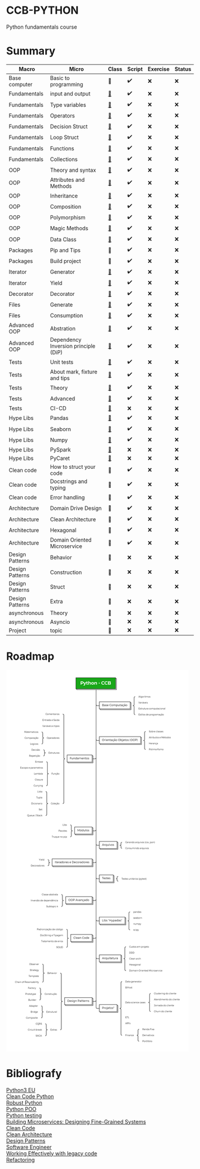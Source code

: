 # CCB-PYTHON
Python fundamentals course

# Summary

| Macro  | Micro | Class  | Script |Exercise |Status |
| ------------- | ------------- |-------------  | ------------- |------------- | ------------- |
|Base computer|Basic to programming|:link:|:heavy_check_mark:|:x:|:x:|
|Fundamentals|input and output|[:link:](https://github.com/Ratarca/CCB-PYTHON/tree/main/src/00_fundamentals)|:heavy_check_mark:|:x:|:x:|
|Fundamentals|Type variables|[:link:](https://github.com/Ratarca/CCB-PYTHON/tree/main/src/00_fundamentals)|:heavy_check_mark:|:x:|:x:|
|Fundamentals|Operators|[:link:](https://github.com/Ratarca/CCB-PYTHON/tree/main/src/00_fundamentals)|:heavy_check_mark:|:x:|:x:|
|Fundamentals|Decision Struct|[:link:](https://github.com/Ratarca/CCB-PYTHON/tree/main/src/00_fundamentals)|:heavy_check_mark:|:x:|:x:|
|Fundamentals|Loop Struct|[:link:](https://github.com/Ratarca/CCB-PYTHON/tree/main/src/00_fundamentals)|:heavy_check_mark:|:x:|:x:|
|Fundamentals|Functions|[:link:](https://github.com/Ratarca/CCB-PYTHON/tree/main/src/00_fundamentals)|:heavy_check_mark:|:x:|:x:|
|Fundamentals|Collections|[:link:](https://github.com/Ratarca/CCB-PYTHON/tree/main/src/00_fundamentals)|:heavy_check_mark:|:x:|:x:|
|OOP|Theory and syntax|[:link:](https://github.com/Ratarca/CCB-PYTHON/tree/main/src/01_oop)|:heavy_check_mark:|:x:|:x:|
|OOP|Attributes and Methods|[:link:](https://github.com/Ratarca/CCB-PYTHON/tree/main/src/01_oop)|:heavy_check_mark:|:x:|:x:|
|OOP|Inheritance|[:link:](https://github.com/Ratarca/CCB-PYTHON/tree/main/src/01_oop)|:heavy_check_mark:|:x:|:x:|
|OOP|Composition|[:link:](https://github.com/Ratarca/CCB-PYTHON/tree/main/src/01_oop)|:heavy_check_mark:|:x:|:x:|
|OOP|Polymorphism|[:link:](https://github.com/Ratarca/CCB-PYTHON/tree/main/src/01_oop)|:heavy_check_mark:|:x:|:x:|
|OOP|Magic Methods|[:link:](https://github.com/Ratarca/CCB-PYTHON/tree/main/src/01_oop)|:heavy_check_mark:|:x:|:x:|
|OOP|Data Class|[:link:](https://github.com/Ratarca/CCB-PYTHON/tree/main/src/01_oop)|:heavy_check_mark:|:x:|:x:|
|Packages|Pip and Tips|:link:|:heavy_check_mark:|:x:|:x:|
|Packages|Build project|:link:|:heavy_check_mark:|:x:|:x:|
|Iterator|Generator|[:link:](https://github.com/Ratarca/CCB-PYTHON/tree/main/src/03_iterator_decorators)|:heavy_check_mark:|:x:|:x:|
|Iterator|Yield|[:link:](https://github.com/Ratarca/CCB-PYTHON/tree/main/src/03_iterator_decorators)|:heavy_check_mark:|:x:|:x:|
|Decorator|Decorator|[:link:](https://github.com/Ratarca/CCB-PYTHON/tree/main/src/03_iterator_decorators)|:heavy_check_mark:|:x:|:x:|
|Files|Generate|[:link:](https://github.com/Ratarca/CCB-PYTHON/tree/main/src/04_files)|:heavy_check_mark:|:x:|:x:|
|Files|Consumption|[:link:](https://github.com/Ratarca/CCB-PYTHON/tree/main/src/04_files)|:heavy_check_mark:|:x:|:x:|
|Advanced OOP|Abstration|[:link:](https://github.com/Ratarca/CCB-PYTHON/tree/main/src/05_advanced_oop)|:heavy_check_mark:|:x:|:x:|
|Advanced OOP|Dependency Inversion principle (DiP)|[:link:](https://github.com/Ratarca/CCB-PYTHON/tree/main/src/05_advanced_oop)|:heavy_check_mark:|:x:|:x:|
|Tests|Unit tests|[:link:](https://github.com/Ratarca/CCB-PYTHON-TDD)|:heavy_check_mark:|:x:|:x:|
|Tests|About mark, fixture and tips|[:link:](https://github.com/Ratarca/CCB-PYTHON-TDD)|:heavy_check_mark:|:x:|:x:|
|Tests|Theory|[:link:](https://github.com/Ratarca/CCB-PYTHON-TDD)|:heavy_check_mark:|:x:|:x:|
|Tests|Advanced|[:link:](https://github.com/Ratarca/CCB-PYTHON-TDD)|:heavy_check_mark:|:x:|:x:|
|Tests|CI-CD|[:link:](https://github.com/Ratarca/CCB-PYTHON-TDD)|:x:|:x:|:x:|
|Hype Libs|Pandas|[:link:](https://github.com/Ratarca/CCB-PYTHON-DS)|:heavy_check_mark:|:x:|:x:|
|Hype Libs|Seaborn|[:link:](https://github.com/Ratarca/CCB-PYTHON-DS)|:heavy_check_mark:|:x:|:x:|
|Hype Libs|Numpy|[:link:](https://github.com/Ratarca/CCB-PYTHON-DS)|:heavy_check_mark:|:x:|:x:|
|Hype Libs|PySpark|[:link:](https://github.com/Ratarca/CCB-PYTHON-DS)|:x:|:x:|:x:|
|Hype Libs|PyCaret|[:link:](https://github.com/Ratarca/CCB-PYTHON-DS)|:x:|:x:|:x:|
|Clean code|How to struct your code|:link:|:heavy_check_mark:|:x:|:x:|
|Clean code|Docstrings and typing|:link:|:heavy_check_mark:|:x:|:x:|
|Clean code|Error handling|:link:|:heavy_check_mark:|:x:|:x:|
|Architecture|Domain Drive Design|:link:|:heavy_check_mark:|:x:|:x:|
|Architecture|Clean Architecture|:link:|:heavy_check_mark:|:x:|:x:|
|Architecture|Hexagonal|:link:|:heavy_check_mark:|:x:|:x:|
|Architecture|Domain Oriented Microservice|:link:|:heavy_check_mark:|:x:|:x:|
|Design Patterns|Behavior|:link:|:x:|:x:|:x:|
|Design Patterns|Construction|:link:|:x:|:x:|:x:|
|Design Patterns|Struct|:link:|:x:|:x:|:x:|
|Design Patterns|Extra|:link:|:x:|:x:|:x:|
|asynchronous|Theory|:link:|:x:|:x:|:x:|
|asynchronous|Asyncio|:link:|:x:|:x:|:x:|
|Project|topic|:link:|:x:|:x:|:x:|

# Roadmap
![Roadmap](roadmap.png)

# Bibliografy
[Python3 EU](https://www.python-course.eu/)<br>
[Clean Code Python](https://www.amazon.com/-/pt/dp/1800560214/ref=sr_1_1?__mk_pt_BR=%C3%85M%C3%85%C5%BD%C3%95%C3%91&dchild=1&keywords=python+clean+code&qid=1633811073&sr=8-1)<br>
[Robust Python](https://www.amazon.com/-/pt/dp/1098100662/ref=sr_1_1?__mk_pt_BR=%C3%85M%C3%85%C5%BD%C3%95%C3%91&dchild=1&keywords=python+robust&qid=1633811090&sr=8-1)<br>
[Python POO](https://www.amazon.com/-/pt/dp/1801077266/ref=sr_1_4?__mk_pt_BR=%C3%85M%C3%85%C5%BD%C3%95%C3%91&dchild=1&keywords=python+robust&qid=1633811090&sr=8-4)<br>
[Python testing](https://www.amazon.com/-/pt/dp/B0773VRHWT/ref=reads_cwrtbar_1/140-3741633-3987024?pd_rd_w=cmaRe&pf_rd_p=0285128d-50e0-4388-acba-48a4a1f64720&pf_rd_r=F91YMDJWB45W13QPXECS&pd_rd_r=8ee64f32-9569-459e-9b73-b40a89a60c0e&pd_rd_wg=jwp8K&pd_rd_i=B0773VRHWT&psc=1)<br>
[Building Microservices: Designing Fine-Grained Systems](https://www.amazon.com/-/pt/dp/1492034029/ref=sr_1_1?__mk_pt_BR=%C3%85M%C3%85%C5%BD%C3%95%C3%91&crid=Y4AZ3F64OOMK&dchild=1&keywords=building+microservices%2C+2nd+edition&qid=1633811677&sprefix=building+microservices%2Caps%2C301&sr=8-1)<br>
[Clean Code](https://www.amazon.com/-/pt/dp/0132350882/ref=sr_1_1?__mk_pt_BR=%C3%85M%C3%85%C5%BD%C3%95%C3%91&dchild=1&keywords=clean+code&qid=1633811147&sr=8-1)<br>
[Clean Architecture](https://www.amazon.com/-/pt/dp/0134494164/ref=sr_1_9?__mk_pt_BR=%C3%85M%C3%85%C5%BD%C3%95%C3%91&dchild=1&keywords=clean+code&qid=1633811147&sr=8-9)<br>
[Design Patterns](https://www.amazon.com/-/pt/dp/0201633612/ref=sxin_9_mbs_w_global_sims?__mk_pt_BR=%C3%85M%C3%85%C5%BD%C3%95%C3%91&cv_ct_cx=clean+code&dchild=1&keywords=clean+code&pd_rd_i=0201633612&pd_rd_r=e1fb85a2-9f1b-4ddf-a483-6eb7ff1d54e6&pd_rd_w=U033y&pd_rd_wg=sxM6G&pf_rd_p=354b84dc-907e-4c5a-bfb4-ebf4bda98263&pf_rd_r=2RYD8AD3TMPE3JVG9XS5&qid=1633811147&sr=1-3-9e7645f9-2d19-4bff-863e-f6cdbe50f990)<br>
[Software Engineer](https://www.amazon.com/-/pt/dp/0321815734/ref=sr_1_10?__mk_pt_BR=%C3%85M%C3%85%C5%BD%C3%95%C3%91&dchild=1&keywords=architecture+software&qid=1633811573&sr=8-10)<br>
[Working Effectively with legacy code](https://www.amazon.com/-/pt/dp/0131177052/ref=pd_vtp_6/140-3741633-3987024?pd_rd_w=UB4hl&pf_rd_p=96226b5f-2d9a-439b-be45-97603787c682&pf_rd_r=MZWPN7MNWQR7T4JTRF8X&pd_rd_r=13b0322e-7d7c-46f3-90b3-0f82b9390324&pd_rd_wg=5Pgv4&pd_rd_i=0131177052&psc=1)<br>
[Refactoring](https://www.amazon.com/-/pt/dp/0134757599/ref=sxin_9_mbs_w_global_sims?__mk_pt_BR=%C3%85M%C3%85%C5%BD%C3%95%C3%91&cv_ct_cx=clean+code&dchild=1&keywords=clean+code&pd_rd_i=0134757599&pd_rd_r=e1fb85a2-9f1b-4ddf-a483-6eb7ff1d54e6&pd_rd_w=U033y&pd_rd_wg=sxM6G&pf_rd_p=354b84dc-907e-4c5a-bfb4-ebf4bda98263&pf_rd_r=2RYD8AD3TMPE3JVG9XS5&qid=1633811147&sr=1-4-9e7645f9-2d19-4bff-863e-f6cdbe50f990)<br>




